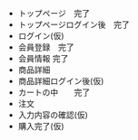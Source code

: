 * トップページ　完了
* トップページログイン後　完了
* ログイン(仮)
* 会員登録　完了
* 会員情報 完了
* 商品詳細
* 商品詳細ログイン後(仮)
* カートの中　　完了
* 注文
* 入力内容の確認(仮)
* 購入完了(仮)


